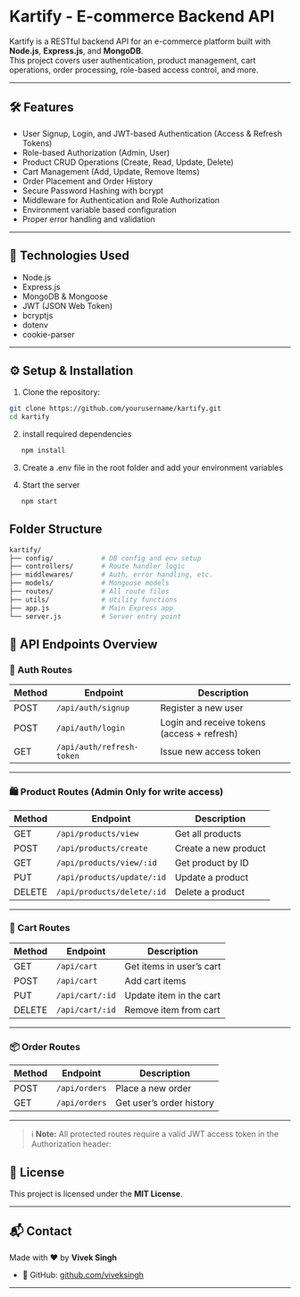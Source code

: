 # Kartify - E-commerce Backend API

Kartify is a RESTful backend API for an e-commerce platform built with **Node.js**, **Express.js**, and **MongoDB**.  
This project covers user authentication, product management, cart operations, order processing, role-based access control, and more.

---

## 🛠 Features

- User Signup, Login, and JWT-based Authentication (Access & Refresh Tokens)
- Role-based Authorization (Admin, User)
- Product CRUD Operations (Create, Read, Update, Delete)
- Cart Management (Add, Update, Remove Items)
- Order Placement and Order History
- Secure Password Hashing with bcrypt
- Middleware for Authentication and Role Authorization
- Environment variable based configuration
- Proper error handling and validation

---

## 🧰 Technologies Used

- Node.js
- Express.js
- MongoDB & Mongoose
- JWT (JSON Web Token)
- bcryptjs
- dotenv
- cookie-parser

---
## ⚙️ Setup & Installation

1. Clone the repository:

```bash
git clone https://github.com/yourusername/kartify.git
cd kartify
```

2. install required dependencies
```bash
   npm install
```

3. Create a .env file in the root folder and add your environment variables

4. Start the server
```bash
   npm start
```

## Folder Structure
```bash
kartify/
├── config/            # DB config and env setup
├── controllers/       # Route handler logic
├── middlewares/       # Auth, error handling, etc.
├── models/            # Mongoose models
├── routes/            # All route files
├── utils/             # Utility functions
├── app.js             # Main Express app
└── server.js          # Server entry point
```

## 🧪 API Endpoints Overview

### 🔑 Auth Routes

| Method | Endpoint                  | Description                   |
|--------|---------------------------|-------------------------------|
| POST   | `/api/auth/signup`        | Register a new user           |
| POST   | `/api/auth/login`         | Login and receive tokens (access + refresh)     |
| GET    | `/api/auth/refresh-token` | Issue new access token        |

---

### 🛍️ Product Routes (Admin Only for write access)

| Method | Endpoint             | Description          |
|--------|----------------------|----------------------|
| GET    | `/api/products/view`      | Get all products     |
| POST   | `/api/products/create`    | Create a new product |
| GET    | `/api/products/view/:id`  | Get product by ID    |
| PUT    | `/api/products/update/:id`  | Update a product     |
| DELETE | `/api/products/delete/:id`  | Delete a product     |

---

### 🛒 Cart Routes

| Method | Endpoint          | Description               |
|--------|-------------------|---------------------------|
| GET    | `/api/cart`        | Get items in user’s cart  |
| POST   | `/api/cart`        | Add cart items     |
| PUT | `/api/cart/:id`    | Update item in the cart     |
| DELETE | `/api/cart/:id`    | Remove item from cart     |

---

### 📦 Order Routes

| Method | Endpoint          | Description                |
|--------|-------------------|----------------------------|
| POST   | `/api/orders`      | Place a new order          |
| GET    | `/api/orders`      | Get user’s order history   |

---

> ℹ️ **Note:** All protected routes require a valid JWT access token in the Authorization header:  

## 📄 License

This project is licensed under the **MIT License**.

---

## 📬 Contact

Made with ❤️ by **Vivek Singh**

- 🔗 GitHub: [github.com/viveksingh](https://github.com/bettercodevivek)
---



   
